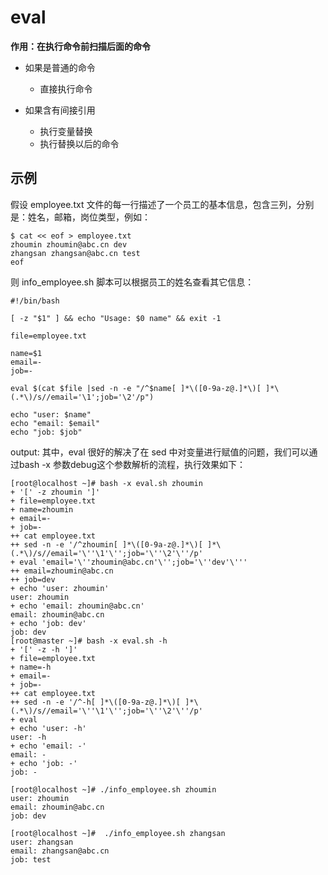 # eval

**作用：在执行命令前扫描后面的命令**

* 如果是普通的命令
  - 直接执行命令

* 如果含有间接引用
  - 执行变量替换
  - 执行替换以后的命令

## 示例

假设 employee.txt 文件的每一行描述了一个员工的基本信息，包含三列，分别是：姓名，邮箱，岗位类型，例如：
```shell
$ cat << eof > employee.txt
zhoumin zhoumin@abc.cn dev
zhangsan zhangsan@abc.cn test
eof
```
则 info_employee.sh 脚本可以根据员工的姓名查看其它信息：
```shell
#!/bin/bash

[ -z "$1" ] && echo "Usage: $0 name" && exit -1
 
file=employee.txt
 
name=$1
email=-
job=-
 
eval $(cat $file |sed -n -e "/^$name[ ]*\([0-9a-z@.]*\)[ ]*\(.*\)/s//email='\1';job='\2'/p")
 
echo "user: $name"
echo "email: $email"
echo "job: $job"
```

output:
其中，eval 很好的解决了在 sed 中对变量进行赋值的问题，我们可以通过bash -x 参数debug这个参数解析的流程，执行效果如下：
```shell
[root@localhost ~]# bash -x eval.sh zhoumin
+ '[' -z zhoumin ']'
+ file=employee.txt
+ name=zhoumin
+ email=-
+ job=-
++ cat employee.txt
++ sed -n -e '/^zhoumin[ ]*\([0-9a-z@.]*\)[ ]*\(.*\)/s//email='\''\1'\'';job='\''\2'\''/p'
+ eval 'email='\''zhoumin@abc.cn'\'';job='\''dev'\'''
++ email=zhoumin@abc.cn
++ job=dev
+ echo 'user: zhoumin'
user: zhoumin
+ echo 'email: zhoumin@abc.cn'
email: zhoumin@abc.cn
+ echo 'job: dev'
job: dev
[root@master ~]# bash -x eval.sh -h
+ '[' -z -h ']'
+ file=employee.txt
+ name=-h
+ email=-
+ job=-
++ cat employee.txt
++ sed -n -e '/^-h[ ]*\([0-9a-z@.]*\)[ ]*\(.*\)/s//email='\''\1'\'';job='\''\2'\''/p'
+ eval
+ echo 'user: -h'
user: -h
+ echo 'email: -'
email: -
+ echo 'job: -'
job: -
```

```shell
[root@localhost ~]# ./info_employee.sh zhoumin
user: zhoumin
email: zhoumin@abc.cn
job: dev
 
[root@localhost ~]#  ./info_employee.sh zhangsan
user: zhangsan
email: zhangsan@abc.cn
job: test


```